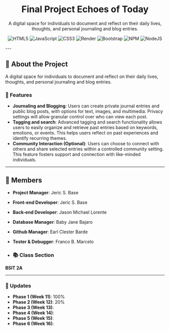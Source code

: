 <div align="center">
  <h1>Final Project Echoes of Today</h1>
  <p>A digital space for individuals to document and reflect on their daily lives, thoughts, and personal journaling and blog entries.</p>

  <!-- languages -->

![HTML5](https://img.shields.io/badge/html5-%23E34F26.svg?style=flat&logo=html5&logoColor=white) ![JavaScript](https://img.shields.io/badge/javascript-%23323330.svg?style=flat&logo=javascript&logoColor=%23F7DF1E) ![CSS3](https://img.shields.io/badge/css3-%231572B6.svg?style=flat&logo=css3&logoColor=white) ![Render](https://img.shields.io/badge/Render-%46E3B7.svg?style=flat&logo=render&logoColor=white) ![Bootstrap](https://img.shields.io/badge/bootstrap-%238511FA.svg?style=flat&logo=bootstrap&logoColor=white) ![NPM](https://img.shields.io/badge/NPM-%23CB3837.svg?style=flat&logo=npm&logoColor=white) ![NodeJS](https://img.shields.io/badge/node.js-6DA55F?style=flat&logo=node.js&logoColor=white) 

</div>
---

## 🚀 About the Project

A digital space for individuals to document and reflect on their daily lives, thoughts, and personal journaling and blog entries.

### 📌 Features

- **Journaling and Blogging**: Users can create private journal entries and public blog posts, with options for text, images, and multimedia. Privacy settings will allow granular control over who can view each post.
- **Tagging and search**: Advanced tagging and search functionality allows users to easily organize and retrieve past entries based on keywords, emotions, or events. This helps users reflect on past experiences and identify recurring themes.
- **Community Interaction (Optional)**: Users can choose to connect with others and share selected entries within a controlled community setting. This feature fosters support and connection with like-minded individuals. 

---

## 👥 Members

- **Project Manager**: Jeric S. Base
- **Front-end Developer**: Jeric S. Base
- **Back-end Developer**: Jason Michael Lorente
- **Database Manager**: Baby Jane Bajaro
- **Github Manager**: Earl Clester Barde
- **Tester & Debugger**: Franco B. Marcelo

- ### 📚 Class Section

**BSIT 2A**

---

### 📝 Updates

- **Phase 1 (Week 11)**: 100%
- **Phase 2 (Week 12)**: 20%
- **Phase 3 (Week 13)**:
- **Phase 4 (Week 14)**:
- **Phase 5 (Week 15)**:
- **Phase 6 (Week 16)**:
